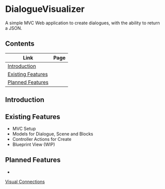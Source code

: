 # DialogueVisualizer
A simple MVC Web application to create dialogues, with the ability to return a JSON.

## Contents
| Link | Page |
|------|------|
|[Introduction](#introduction)               |      |
|[Existing Features](#existing-features)     |      |
|[Planned Features](#planned-features)       |      |

## Introduction

## Existing Features
* MVC Setup
* Models for Dialogue, Scene and Blocks
* Controller Actions for Create
* Blueprint View (WIP)

## Planned Features
* 

[Visual Connections](./docs/assets/blueprint_visual_connection.png)